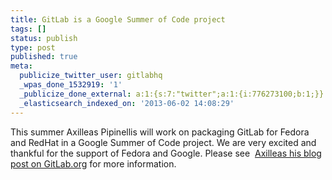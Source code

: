 ```yaml
---
title: GitLab is a Google Summer of Code project
tags: []
status: publish
type: post
published: true
meta:
  publicize_twitter_user: gitlabhq
  _wpas_done_1532919: '1'
  _publicize_done_external: a:1:{s:7:"twitter";a:1:{i:776273100;b:1;}}
  _elasticsearch_indexed_on: '2013-06-02 14:08:29'
---
```

This summer Axilleas Pipinellis will work on packaging GitLab for Fedora and RedHat in a Google Summer of Code project. We are very excited and thankful for the support of Fedora and Google. Please see  [Axilleas his blog post on GitLab.org](/2013/05/28/packaging-gitlab-for-fedora-a-gsoc-2013-project/) for more information.
